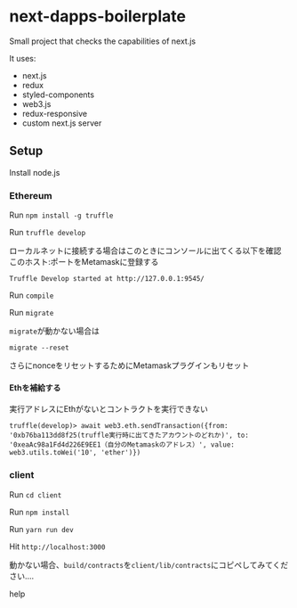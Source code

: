 # next-dapps-boilerplate

Small project that checks the capabilities of next.js

It uses:
- next.js
- redux
- styled-components
- web3.js
- redux-responsive
- custom next.js server

## Setup

Install node.js


### Ethereum

Run `npm install -g truffle`

Run `truffle develop`

ローカルネットに接続する場合はこのときにコンソールに出てくる以下を確認
このホスト:ポートをMetamaskに登録する
```
Truffle Develop started at http://127.0.0.1:9545/
```

Run `compile`

Run `migrate`

`migrate`が動かない場合は
```
migrate --reset
```
さらにnonceをリセットするためにMetamaskプラグインもリセット

#### Ethを補給する
実行アドレスにEthがないとコントラクトを実行できない
```
truffle(develop)> await web3.eth.sendTransaction({from: '0xb76ba113dd8f25(truffle実行時に出てきたアカウントのどれか)', to: '0xeaAc98a1Fd4d226E9EE1（自分のMetamaskのアドレス）', value: web3.utils.toWei('10', 'ether')})
```

### client

Run `cd client`

Run `npm install`

Run `yarn run dev`

Hit `http://localhost:3000`

動かない場合、`build/contracts`を`client/lib/contracts`にコピペしてみてください....


help
